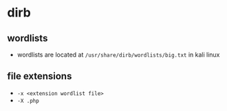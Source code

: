 # dirb

## wordlists

* wordlists are located at `/usr/share/dirb/wordlists/big.txt` in kali linux

## file extensions

* `-x <extension wordlist file>`
* `-X .php`
